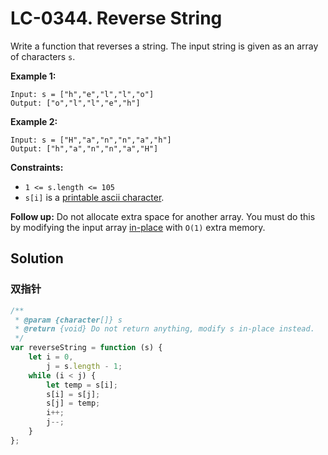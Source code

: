 # LC-0344. Reverse String

Write a function that reverses a string. The input string is given as an array of characters `s`.

**Example 1:**

```
Input: s = ["h","e","l","l","o"]
Output: ["o","l","l","e","h"]
```

**Example 2:**

```
Input: s = ["H","a","n","n","a","h"]
Output: ["h","a","n","n","a","H"]
```

**Constraints:**

-   `1 <= s.length <= 105`
-   `s[i]` is a [printable ascii character](https://en.wikipedia.org/wiki/ASCII#Printable_characters).

**Follow up:** Do not allocate extra space for another array. You must do this by modifying the input array [in-place](https://en.wikipedia.org/wiki/In-place_algorithm) with `O(1)` extra memory.

## Solution

### 双指针

```javascript
/**
 * @param {character[]} s
 * @return {void} Do not return anything, modify s in-place instead.
 */
var reverseString = function (s) {
    let i = 0,
        j = s.length - 1;
    while (i < j) {
        let temp = s[i];
        s[i] = s[j];
        s[j] = temp;
        i++;
        j--;
    }
};
```

